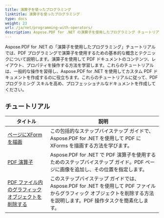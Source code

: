 ```yaml
---
title: 演算子を使ったプログラミング
linktitle: 演算子を使ったプログラミング
type: docs
weight: 23
url: /ja/net/programming-with-operators/
description: Aspose.PDF for .NET の演算子を使用したプログラミング チュートリアルでは、PDF プログラミングで演算子を操作するための基本的なテクニックを学習します。
---
```


Aspose.PDF for .NET の「演算子を使用したプログラミング」チュートリアルでは、PDF プログラミングで演算子を使用するための基本的な概念とテクニックについて説明します。演算子を使用して PDF ドキュメントのコンテンツ、レイアウト、プロパティを操作する方法を学習します。これらのチュートリアルは、一般的な操作を習得し、Aspose.PDF for .NET を使用してカスタム PDF ドキュメントを作成するのに役立ちます。これらのチュートリアルに従って、PDF プログラミング スキルを高め、プロフェッショナルなドキュメントを作成してください。

## チュートリアル
| タイトル | 説明 |
| --- | --- | 
| [ページにXFormを描画](./draw-xform-on-page/) | この包括的なステップバイステップ ガイドで、Aspose.PDF for .NET を使用して PDF に XForms を描画する方法を学びます。 |  
| [PDF 演算子](./pdf-operators/) | Aspose.PDF for .NET で PDF 演算子を使用するためのステップバイステップ ガイド。PDF ページに画像を追加し、その位置を指定します。 |  
| [PDF ファイル内のグラフィック オブジェクトを削除する](./remove-graphics-objects/) | このステップバイステップ ガイドでは、Aspose.PDF for .NET を使用して PDF ファイルからグラフィック オブジェクトを削除する方法を説明します。PDF 操作タスクを簡素化します。 |  